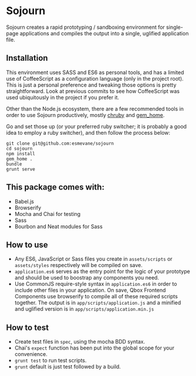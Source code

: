 # Sojourn

Sojourn creates a rapid prototyping / sandboxing environment for single-page applications and compiles the output into a single, uglified application file.

## Installation

This environment uses SASS and ES6 as personal tools, and has a limited use of CoffeeScript as a configuration language (only in the project root).  This is just a personal preference and tweaking those options is pretty straightforward.  Look at previous commits to see how CoffeeScript was used ubiquitously in the project if you prefer it.

Other than the Node.js ecosystem, there are a few recommended tools in order to use Sojourn productively, mostly [chruby](https://github.com/postmodern/chruby) and [gem_home](https://github.com/postmodern/gem_home).

Go and set those up (or your preferred ruby switcher; it is probably a good idea to employ a ruby switcher), and then follow the process below:

```
git clone git@github.com:esmevane/sojourn
cd sojourn
npm install
gem_home .
bundle
grunt serve
```

## This package comes with:

* Babel.js
* Browserify
* Mocha and Chai for testing
* Sass
* Bourbon and Neat modules for Sass

## How to use

* Any ES6, JavaScript or Sass files you create in `assets/scripts` or `assets/styles` respectively will be compiled on save.
* `application.es6` serves as the entry point for the logic of your prototype and should be used to boostrap any components you need.
* Use CommonJS require-style syntax in `application.es6` in order to include other files in your application.  On save, Qbox Frontend Components use browserify to compile all of these required scripts together.  The output is in `app/scripts/application.js` and a minified and uglified version is in `app/scripts/application.min.js`

## How to test

* Create test files in `spec`, using the mocha BDD syntax.
* Chai's `expect` function has been put into the global scope for your convenience.
* `grunt test` to run test scripts.
* `grunt` default is just test followed by a build.
